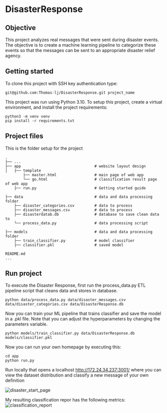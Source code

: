 # DisasterResponse

## Objective
This project analyzes real messages that were sent during disaster events. The objective is to create a machine learning pipeline to categorize these events so that the messages can be sent to an appropriate disaster relief agency.

## Getting started
To clone this project with SSH key authentication type:
```
git@github.com:Thomas-lj/DisasterResponse.git project_name
```

This project was run using Python 3.10. To setup this project, create a virtual environment, and install the project requirements:
```
python3 -m venv venv
pip install -r requirements.txt
```

## Project files
This is the folder setup for the project

    .
    ├── ...
    ├── app                                 # website layout design
    │   ├── template
            ├── master.html                 # main page of web app
            └── go.html                     # classification result page of web app
        ├── run.py                          # Getting started guide

    ├── data                            	# data and data processing folder
        ├── disaster_categories.csv         # data to process
        ├── disaster_messages.csv           # data to process
        ├── disasterdatab.db                # database to save clean data to
        └── process_data.py                 # data processing script

    ├── models                            	# data and data processing folder
        ├── train_classifier.py             # model classifier
        ├── classifier.pkl                  # saved model 

    README.md
    ...


## Run project
To execute the Disaster Response, first run the process_data.py ETL pipeline script that cleans data and stores in database.

```
python data/process_data.py data/disaster_messages.csv data/disaster_categories.csv data/DisasterResponse.db
```

Now you can train your ML pipeline that trains classifier and save the model in a .pkl file. Note that you can adjust the hyperparameters by changing the parameters variable.

```
python models/train_classifier.py data/DisasterResponse.db models/classifier.pkl
```

Now you can run your own homepage by executing this:
```
cd app
python run.py
```

Run locally that opens a localhost http://172.24.34.237:3001/ where you can view the dataset distribution and classify a new message of your own definition

![disaster_start_page](https://user-images.githubusercontent.com/43189719/211047472-b4410ab3-517f-4dc0-a7df-76e4bbeefcfa.png)

My resulting classification repor has the following metrics:
![classification_report](https://user-images.githubusercontent.com/43189719/211071163-18ecbdc8-acd5-4095-80bd-ad2e1897231b.png)

